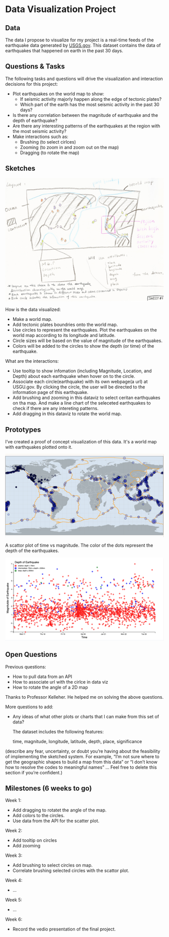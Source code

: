 # Data Visualization Project

## Data

The data I propose to visualize for my project is a real-time feeds of the earthquake data generated by [USGS.gov](https://earthquake.usgs.gov/earthquakes/feed/v1.0/geojson.php). This dataset contains the data of earthquakes that happened on earth in the past 30 days.


## Questions & Tasks

The following tasks and questions will drive the visualization and interaction decisions for this project:

 * Plot earthquakes on the world map to show:
   - If seismic activity majorly happen along the edge of tectonic plates?
   - Which part of the earth has the most seismic activity in the past 30 days?
 * Is there any correlation between the magnitude of earthquake and the depth of earthquake?
 * Are there any interesting patterns of the earthquakes at the region with the most seismic activity?
 * Make interactions such as:
   - Brushing (to select cirlces)
   - Zooming (to zoom in and zoom out on the map)
   - Dragging (to rotate the map)
   
## Sketches

![image](https://github.com/Ljz2018/dataviz-project-CS573-proposal/blob/master/Sketch01.jpg)

How is the data visualized:

* Make a world map.
* Add tectonic plates boundries onto the world map.
* Use circles to represent the earthquakes. Plot the earthquakes on the world map according to its longitude and latitude.
* Circle sizes will be based on the value of magnitude of the earthquakes.
* Colors will be added to the circles to show the depth (or time) of the earthquake.

What are the interactions:

* Use tooltip to show infomation (including Magnitude, Location, and Depth) about each earthquake when hover on to the circle.
* Associate each circle(earthquake) with its own webpage(a url) at USGU.gov. By clicking the circle, the user will be directed to the information page of this earthquake.
* Add brushing and zooming in this dataviz to select ceritan earthquakes on tha map. And make a line chart of the seleceted earthquakes to check if there are any intereting patterns.
* Add dragging in this dataviz to rotate the world map.

## Prototypes

I’ve created a proof of concept visualization of this data. It's a world map with earthquakes plotted onto it. 

[![image](https://github.com/Ljz2018/dataviz-project-CS573-proposal/blob/master/Screen%20Shot%2001.png)](https://vizhub.com/Ljz2018/32391bf1ef224afa9cf55c1efcbb75e0)

A scattor plot of time vs magnitude. The color of the dots represent the depth of the earthquakes.

[![image](https://github.com/Ljz2018/dataviz-project-CS573-proposal/blob/master/Screen%20shot%2002.png)](https://vizhub.com/Ljz2018/6f179af027ab4495b08506720de46bed)

## Open Questions

Previous questions:

* How to pull data from an API
* How to associate url with the cirlce in data viz
* How to rotate the angle of a 2D map

Thanks to Professor Kelleher. He helped me on solving the above questions.

More questions to add:

* Any ideas of what other plots or charts that I can make from this set of data?

  The dataset includes the following features:

  time,
  magnitude,
  longitude,
  latitude,
  depth,
  place,
  significance

(describe any fear, uncertainty, or doubt you’re having about the feasibility of implementing the sketched system. For example, “I’m not sure where to get the geographic shapes to build a map from this data” or “I don’t know how to resolve the codes to meaningful names” … Feel free to delete this section if you’re confident.)

## Milestones (6 weeks to go)

Week 1:

* Add dragging to rotatet the angle of the map.
* Add colors to the circles.
* Use data from the API for the scatter plot.

Week 2:

* Add tooltip on circles
* Add zooming 

Week 3:

* Add brushing to select circles on map.
* Correlate brushing selected circles with the scattor plot.

Week 4:

* ...

Week 5:

* ...

Week 6:

* Record the vedio presentation of the final project.


